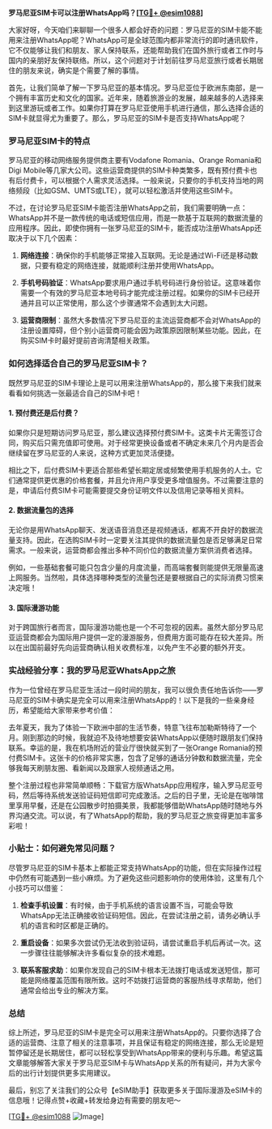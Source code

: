 **罗马尼亚SIM卡可以注册WhatsApp吗？[[TG💪+ @esim1088](https://t.me/s/esim1088)]**

大家好呀，今天咱们来聊聊一个很多人都会好奇的问题：罗马尼亚的SIM卡能不能用来注册WhatsApp呢？WhatsApp可是全球范围内都非常流行的即时通讯软件，它不仅能够让我们和朋友、家人保持联系，还能帮助我们在国外旅行或者工作时与国内的亲朋好友保持联络。所以，这个问题对于计划前往罗马尼亚旅行或者长期居住的朋友来说，确实是个需要了解的事情。

首先，让我们简单了解一下罗马尼亚的基本情况。罗马尼亚位于欧洲东南部，是一个拥有丰富历史和文化的国家。近年来，随着旅游业的发展，越来越多的人选择来到这里游玩或者工作。如果你打算在罗马尼亚使用手机进行通信，那么选择合适的SIM卡就显得尤为重要了。那么，罗马尼亚的SIM卡是否支持WhatsApp呢？

### 罗马尼亚SIM卡的特点

罗马尼亚的移动网络服务提供商主要有Vodafone Romania、Orange Romania和Digi Mobile等几家大公司。这些运营商提供的SIM卡种类繁多，既有预付费卡也有后付费卡，可以根据个人需求灵活选择。一般来说，只要你的手机支持当地的网络频段（比如GSM、UMTS或LTE），就可以轻松激活并使用这些SIM卡。

不过，在讨论罗马尼亚SIM卡能否注册WhatsApp之前，我们需要明确一点：WhatsApp并不是一款传统的电话或短信应用，而是一款基于互联网的数据流量的应用程序。因此，即使你拥有一张罗马尼亚的SIM卡，能否成功注册WhatsApp还取决于以下几个因素：

1. **网络连接**：确保你的手机能够正常接入互联网。无论是通过Wi-Fi还是移动数据，只要有稳定的网络连接，就能顺利注册并使用WhatsApp。
   
2. **手机号码验证**：WhatsApp要求用户通过手机号码进行身份验证。这意味着你需要一个有效的罗马尼亚本地号码才能完成注册过程。如果你的SIM卡已经开通并且可以正常使用，那么这个步骤通常不会遇到太大问题。

3. **运营商限制**：虽然大多数情况下罗马尼亚的主流运营商都不会对WhatsApp的注册设置障碍，但个别小运营商可能会因为政策原因限制某些功能。因此，在购买SIM卡时最好提前咨询清楚相关政策。

### 如何选择适合自己的罗马尼亚SIM卡？

既然罗马尼亚的SIM卡理论上是可以用来注册WhatsApp的，那么接下来我们就来看看如何挑选一张最适合自己的SIM卡吧！

#### 1. 预付费还是后付费？
如果你只是短期访问罗马尼亚，那么建议选择预付费SIM卡。这类卡片无需签订合同，购买后只需充值即可使用。对于经常更换设备或者不确定未来几个月内是否会继续留在罗马尼亚的人来说，这种方式更加灵活便捷。

相比之下，后付费SIM卡更适合那些希望长期定居或频繁使用手机服务的人士。它们通常提供更优惠的价格套餐，并且允许用户享受更多增值服务。不过需要注意的是，申请后付费SIM卡可能需要提交身份证明文件以及信用记录等相关资料。

#### 2. 数据流量包的选择
无论你是用WhatsApp聊天、发送语音消息还是视频通话，都离不开良好的数据流量支持。因此，在选购SIM卡时一定要关注其提供的数据流量包是否足够满足日常需求。一般来说，运营商都会推出多种不同价位的数据流量方案供消费者选择。

例如，一些基础套餐可能只包含少量的月度流量，而高端套餐则能提供无限量高速上网服务。当然啦，具体选择哪种类型的流量包还是要根据自己的实际消费习惯来决定哦！

#### 3. 国际漫游功能
对于跨国旅行者而言，国际漫游功能也是一个不可忽视的因素。虽然大部分罗马尼亚运营商都会为国际用户提供一定的漫游服务，但费用方面可能存在较大差异。所以在出国前最好先向运营商确认相关收费标准，以免产生不必要的额外开支。

### 实战经验分享：我的罗马尼亚WhatsApp之旅

作为一位曾经在罗马尼亚生活过一段时间的朋友，我可以很负责任地告诉你——罗马尼亚的SIM卡确实是完全可以用来注册WhatsApp的！以下是我的一些亲身经历，希望能给大家带来参考价值：

去年夏天，我为了体验一下欧洲中部的生活节奏，特意飞往布加勒斯特待了一个月。刚到那边的时候，我就迫不及待地想要安装WhatsApp以便随时跟朋友们保持联系。幸运的是，我在机场附近的营业厅很快就买到了一张Orange Romania的预付费SIM卡。这张卡的价格非常实惠，包含了足够的通话分钟数和数据流量，完全够我每天刷朋友圈、看新闻以及跟家人视频通话之用。

整个注册过程也非常简单顺畅：下载官方版WhatsApp应用程序，输入罗马尼亚号码，然后等待系统发送验证码短信即可完成激活。之后的日子里，无论是在咖啡馆里享用早餐，还是在公园散步时拍摄美景，我都能够借助WhatsApp随时随地与外界沟通交流。可以说，有了WhatsApp的帮助，我的罗马尼亚之旅变得更加丰富多彩啦！

### 小贴士：如何避免常见问题？

尽管罗马尼亚的SIM卡基本上都能正常支持WhatsApp的功能，但在实际操作过程中仍然有可能遇到一些小麻烦。为了避免这些问题影响你的使用体验，这里有几个小技巧可以借鉴：

1. **检查手机设置**：有时候，由于手机系统的语言设置不当，可能会导致WhatsApp无法正确接收验证码短信。因此，在尝试注册之前，请务必确认手机的语言和时区都是正确的。

2. **重启设备**：如果多次尝试仍无法收到验证码，请尝试重启手机后再试一次。这一步骤往往能够解决许多看似复杂的技术难题。

3. **联系客服求助**：如果你发现自己的SIM卡根本无法拨打电话或发送短信，那可能是网络覆盖范围有限所致。这时不妨拨打运营商的客服热线寻求帮助，他们通常会给出专业的解决方案。

### 总结

综上所述，罗马尼亚的SIM卡是完全可以用来注册WhatsApp的。只要你选择了合适的运营商、注意了相关的注意事项，并且保证有稳定的网络连接，那么无论是短暂停留还是长期居住，都可以轻松享受到WhatsApp带来的便利与乐趣。希望这篇文章能够解答大家关于罗马尼亚SIM卡与WhatsApp关系的所有疑问，并为大家今后的出行计划提供更多实用建议。

最后，别忘了关注我们的公众号【eSIM助手】获取更多关于国际漫游及eSIM卡的信息哦！记得点赞+收藏+转发给身边有需要的朋友吧～

[[TG💪+ @esim1088](https://t.me/s/esim1088) ![Image](https://i.postimg.cc/4NQfJmqS/Snipaste-2025-05-13-00-14-12.png)]